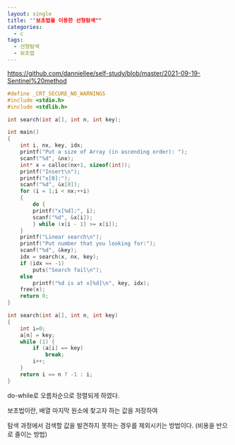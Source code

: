 ```yaml
---
layout: single
title: ""보초법을 이용한 선형탐색""
categories:
  - c
tags:
  - 선형탐색
  - 보초법
---
```

<https://github.com/danniellee/self-study/blob/master/2021-09-19-Sentinel%20method>  
```c
#define _CRT_SECURE_NO_WARNINGS
#include <stdio.h>
#include <stdlib.h>

int search(int a[], int n, int key);

int main()
{
	int i, nx, key, idx;
	printf("Put a size of Array (in ascending order): ");
	scanf("%d", &nx);
	int* x = calloc(nx+1, sizeof(int));
	printf("Insert\n");
	printf("x[0]:");
	scanf("%d", &x[0]);
	for (i = 1;i < nx;++i)
	{
		do {
		printf("x[%d]:", i);
		scanf("%d", &x[i]);
		} while (x[i - 1] >= x[i]);
	}
	printf("Linear search\n");
	printf("Put number that you looking for:");
	scanf("%d", &key);
	idx = search(x, nx, key);
	if (idx == -1)
		puts("Search fail\n");
	else
		printf("%d is at x[%d]\n", key, idx);
	free(x);
	return 0;
}

int search(int a[], int n, int key)
{
	int i=0;
	a[n] = key;
	while (1) {
		if (a[i] == key)
			break;
		i++;
	}
	return i == n ? -1 : i;
}
```
do-while로 오름차순으로 정렬되게 하였다.

보초법이란, 배열 마지막 원소에 찾고자 하는 값을 저장하여

탐색 과정에서 검색할 값을 발견하지 못하는 경우를 제외시키는 방법이다. (비용을 반으로 줄이는 방법)
